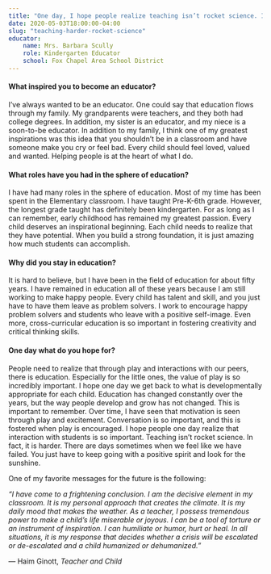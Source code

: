```yaml
---
title: "One day, I hope people realize teaching isn’t rocket science. In fact, it is harder"
date: 2020-05-03T18:00:00-04:00
slug: "teaching-harder-rocket-science"
educator:
    name: Mrs. Barbara Scully
    role: Kindergarten Educator
    school: Fox Chapel Area School District
---
```


#### What inspired you to become an educator?

I’ve always wanted to be an educator. One could say that education flows through my family. My grandparents were teachers, and they both had college degrees.  In addition, my sister is an educator, and my niece is a soon-to-be educator.  In addition to my family, I think one of my greatest inspirations was this idea that you shouldn’t be in a classroom and have someone make you cry or feel bad. Every child should feel loved, valued and wanted.  Helping people is at the heart of what I do.

#### What roles have you had in the sphere of education?

I have had many roles in the sphere of education. Most of my time has been spent  in the Elementary classroom.  I have taught Pre-K-6th grade. However, the longest grade taught has definitely been kindergarten. For as long as I can remember, early childhood has remained my greatest passion. Every child deserves an inspirational beginning. Each child needs to realize that they have potential. When you build a strong foundation, it is just amazing how much students can accomplish.

#### Why did you stay in education?

It is hard to believe, but I have been in the field of education for about fifty years. I have remained in education all of these years because I am still working to make happy people. Every child has talent and skill, and you just have to have them leave as problem solvers. I work to encourage happy problem solvers and students who leave with a  positive self-image. Even more, cross-curricular education is so important in fostering creativity and critical thinking skills.

#### One day what do you hope for?

People need to realize that through play and interactions with our peers, there is education. Especially for the little ones, the value of play is so incredibly important. I hope one day we get back to what is developmentally appropriate for each child.  Education has changed constantly over the years, but the way people develop and grow has not changed. This is important to remember. Over time, I have seen that motivation is seen through play and excitement. Conversation is so important, and this is fostered when play is encouraged. I hope people one day realize that interaction with students is so important. Teaching isn’t rocket science. In fact, it is harder. There are days sometimes when we feel like we have failed. You just have to keep going with a positive spirit and look for the sunshine.

One of my favorite messages for the future is the following:

_“I have come to a frightening conclusion. I am the decisive element in my classroom. It is my personal approach that creates the climate. It is my daily mood that makes the weather. As a teacher, I possess tremendous power to make a child’s life miserable or joyous. I can be a tool of torture or an instrument of inspiration. I can humiliate or humor, hurt or heal. In all situations, it is my response that decides whether a crisis will be escalated or de-escalated and a child humanized or dehumanized.”_

— Haim Ginott, _Teacher and Child_
